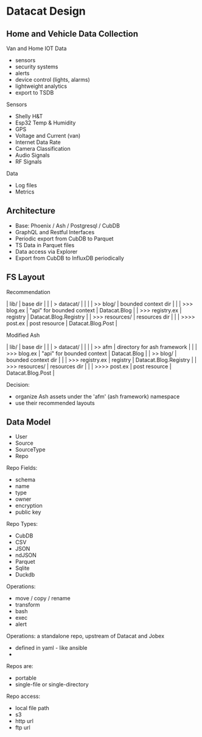 # Datacat Design 

## Home and Vehicle Data Collection 

Van and Home IOT Data 
- sensors
- security systems
- alerts 
- device control (lights, alarms)
- lightweight analytics 
- export to TSDB 

Sensors 
- Shelly H&T 
- Esp32 Temp & Humidity 
- GPS 
- Voltage and Current (van) 
- Internet Data Rate 
- Camera Classification 
- Audio Signals
- RF Signals 

Data 
- Log files 
- Metrics

## Architecture 

- Base: Phoenix / Ash / Postgresql / CubDB
- GraphQL and Restful Interfaces 
- Periodic export from CubDB to Parquet
- TS Data in Parquet files 
- Data access via Explorer 
- Export from CubDB to InfluxDB periodically 

## FS Layout 

Recommendation 

| lib/            | base dir                  |                       |
| > datacat/      |                           |                       |
| >> blog/        | bounded context dir       |                       |
| >>> blog.ex     | "api" for bounded context | Datacat.Blog          |
| >>> registry.ex | registry                  | Datacat.Blog.Registry |
| >>> resources/  | resources dir             |                       |
| >>>> post.ex    | post resource             | Datacat.Blog.Post     |

Modified Ash 

| lib/            | base dir                    |                       |
| > datacat/      |                             |                       |
| >> afm          | directory for ash framework |                       |
| >>> blog.ex     | "api" for bounded context   | Datacat.Blog          |
| >> blog/        | bounded context dir         |                       |
| >>> registry.ex | registry                    | Datacat.Blog.Registry |
| >>> resources/  | resources dir               |                       |
| >>>> post.ex    | post resource               | Datacat.Blog.Post     |

Decision: 
- organize Ash assets under the 'afm' (ash framework) namespace
- use their recommended layouts 

## Data Model 

- User 
- Source 
- SourceType 
- Repo

Repo Fields:
- schema 
- name 
- type 
- owner 
- encryption 
- public key 

Repo Types: 
- CubDB 
- CSV 
- JSON 
- ndJSON 
- Parquet 
- Sqlite 
- Duckdb 

Operations: 
- move / copy / rename 
- transform 
- bash 
- exec 
- alert 

Operations: a standalone repo, upstream of Datacat and Jobex 
- defined in yaml - like ansible 
- 

Repos are: 
- portable
- single-file or single-directory 

Repo access: 
- local file path  
- s3 
- http url 
- ftp url 
